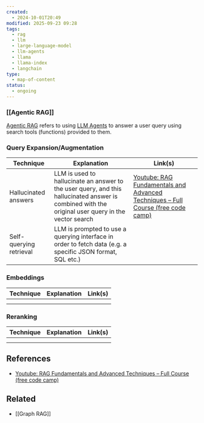 ```yaml
---
created:
  - 2024-10-01T20:49
modified: 2025-09-23 09:28
tags:
  - rag
  - llm
  - large-language-model
  - llm-agents
  - llama
  - llama-index
  - langchain
type:
  - map-of-content
status:
  - ongoing
---
```


### [[Agentic RAG]]
[Agentic RAG](Agentic%20RAG) refers to using [LLM Agents](LLM%20Agents.md) to answer a user query using search tools (functions) provided to them.

### Query Expansion/Augmentation

| Technique               | Explanation                                                                                                                                        | Link(s)                                                                                                                 |
| ----------------------- | -------------------------------------------------------------------------------------------------------------------------------------------------- | ----------------------------------------------------------------------------------------------------------------------- |
| Hallucinated answers    | LLM is used to hallucinate an answer to the user query, and this hallucinated answer is combined with the original user query in the vector search | [Youtube: RAG Fundamentals and Advanced Techniques – Full Course (free code camp)](https://youtu.be/ea2W8IogX80?t=4140) |
| Self-querying retrieval | LLM is prompted to use a querying interface in order to fetch data (e.g. a specific JSON format, SQL etc.)                                         |                                                                                                                         |
### Embeddings 
| Technique | Explanation | Link(s) |
| --------- | ----------- | ------- |
|           |             |         |
|           |             |         |
### Reranking
| Technique | Explanation | Link(s) |
| --------- | ----------- | ------- |
|           |             |         |
|           |             |         |

## References
* [Youtube: RAG Fundamentals and Advanced Techniques – Full Course (free code camp)](https://www.youtube.com/watch?v=InyinN_hHhA)
## Related
* [[Graph RAG]]